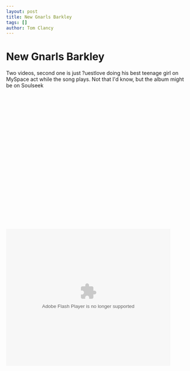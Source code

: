 ```yaml
---
layout: post
title: New Gnarls Barkley
tags: []
author: Tom Clancy
---
```


# New Gnarls Barkley

Two videos, second one is just ?uestlove doing his best teenage girl on MySpace act while the song plays. Not that I'd know, but the album might be on Soulseek

<object width="425" height="355"><param name="movie" value="http://www.youtube.com/v/2GA3a15xF0c"></param><param name="wmode" value="transparent"></param><embed src="http://www.youtube.com/v/2GA3a15xF0c" type="application/x-shockwave-flash" wmode="transparent" width="425" height="355"></embed></object>

<object width="448" height="374"><param name="movie" value="http://videos.onsmash.com/e/1VaCzSsZxRiqC8fJ"></param><param name="allowFullscreen" value="true"></param><embed src="http://videos.onsmash.com/e/1VaCzSsZxRiqC8fJ" type="application/x-shockwave-flash" allowFullScreen="true" width="448" height="374"></embed></object>

